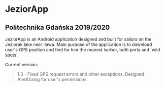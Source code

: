 # JeziorApp
## Politechnika Gdańska 2019/2020
JeziorApp is an Android application designed and built for sailors on the Jeziorak lake near Iława. Main purpose of the application is to download user's GPS position and find for him the nearest harbor, both ports and 'wild spots'.

Current version:
> 1.3 - Fixed GPS request errors and other exceptions. Designed AlertDialog for user's permissions.
